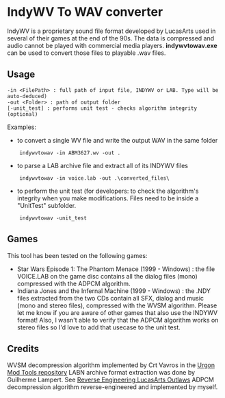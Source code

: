 # IndyWV To WAV converter

IndyWV is a proprietary sound file format developed by LucasArts used in several of their games at the end of the 90s.
The data is compressed and audio cannot be played with commercial media players.
**indywvtowav.exe** can be used to convert those files to playable .wav files.

## Usage
```
-in <FilePath> : full path of input file, INDYWV or LAB. Type will be auto-deduced)
-out <Folder> : path of output folder
[-unit_test] : performs unit test - checks algorithm integrity (optional)
```

Examples:
- to convert a single WV file and write the output WAV in the same folder
```
    indywvtowav -in ABM3627.wv -out .
```
- to parse a LAB archive file and extract all of its INDYWV files
```
    indywvtowav -in voice.lab -out .\converted_files\
```
- to perform the unit test (for developers: to check the algorithm's integrity when you make modifications. Files need to be inside a "UnitTest" subfolder.
```
    indywvtowav -unit_test
```

## Games
This tool has been tested on the following games:
- Star Wars Episode 1: The Phantom Menace (1999 - Windows) : the file VOICE.LAB on the game disc contains all the dialog files (mono) compressed with the ADPCM algorithm.
- Indiana Jones and the Infernal Machine (1999 - Windows) : the .NDY files extracted from the two CDs contain all SFX, dialog and music (mono and stereo files), compressed with the WVSM algorithm.
Please let me know if you are aware of other games that also use the INDYWV format! Also, I wasn't able to verify that the ADPCM algorithm works on stereo files so I'd love to add that usecase to the unit test.

## Credits
WVSM decompression algorithm implemented by Crt Vavros in the [Urgon Mod Tools repository](https://github.com/smlu/Urgon)
LABN archive format extraction was done by Guilherme Lampert. See [Reverse Engineering LucasArts Outlaws](https://github.com/glampert/reverse-engineering-outlaws)
ADPCM decompression algorithm reverse-engineered and implemented by myself.